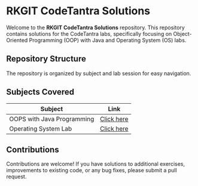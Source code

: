 # RKGIT CodeTantra Solutions

Welcome to the **RKGIT CodeTantra Solutions** repository. This repository contains solutions for the CodeTantra labs, specifically focusing on Object-Oriented Programming (OOP) with Java and Operating System (OS) labs.

## Repository Structure

The repository is organized by subject and lab session for easy navigation.


## Subjects Covered

| Subject                            | Link                                                                                   |
|------------------------------------|----------------------------------------------------------------------------------------|
| OOPS with Java Programming  | [Click here](https://github.com/abhishek-kumar-21/rkgit-codetantra/tree/main/OOPS%20with%20Java%20Programming) |
| Operating System Lab              | [Click here](https://github.com/abhishek-kumar-21/rkgit-codetantra/tree/main/Operating%20System%20Lab)                 |

## Contributions
Contributions are welcome! If you have solutions to additional exercises, improvements to existing code, or any bug fixes, please submit a pull request.
